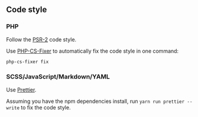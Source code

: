 ## Code style

### PHP

Follow the [PSR-2](https://www.php-fig.org/psr/psr-2/) code style.

Use [PHP-CS-Fixer](https://github.com/FriendsOfPHP/PHP-CS-Fixer) to automatically fix the code style in one command:

```bash
php-cs-fixer fix
```

### SCSS/JavaScript/Markdown/YAML

Use [Prettier](https://prettier.io).

Assuming you have the npm dependencies install, run `yarn run prettier --write` to fix the code style.
